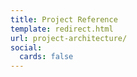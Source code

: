 ```yaml
---
title: Project Reference
template: redirect.html
url: project-architecture/
social:
  cards: false
---
```

